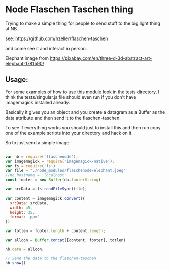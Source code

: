 # Node Flaschen Taschen thing

Trying to make a simple thing for people to send stuff to the big light thing at
NB.

see: https://github.com/hzeller/flaschen-taschen

and come see it and interact in person.

Elephant image from https://pixabay.com/en/three-d-3d-abstract-art-elephant-1781590/

## Usage:

For some examples of how to use this module look in the tests directory, I think
the tests/singular.js file should even run if you don't have imagemagick
installed already.

Basically it gives you an object and you create a datagram as a Buffer as the
data attribute and then send it to the flaschen-taschen.

To see if everything works you should just to install this and then run
copy one of the example scripts into your directory and hack on it.

So to just send a simple image:

```javascript

var nb = require('flaschenode');
var imagemagick = require('imagemagick-native');
var fs = require('fs')
var file = "./node_modules/flaschenode/elephant.jpeg"
//nb.hostname = 'localhost'
const footer = new Buffer(nb.footerString)

var srcData = fs.readFileSync(file);

var content = imagemagick.convert({
  srcData: srcData,
  width: 45,
  height: 35,
  format: 'ppm'
})

var totlen = footer.length + content.length;

var allcon = Buffer.concat([content, footer], totlen)

nb.data = allcon;

// Send the data to the flaschen-taschen
nb.show()

```
